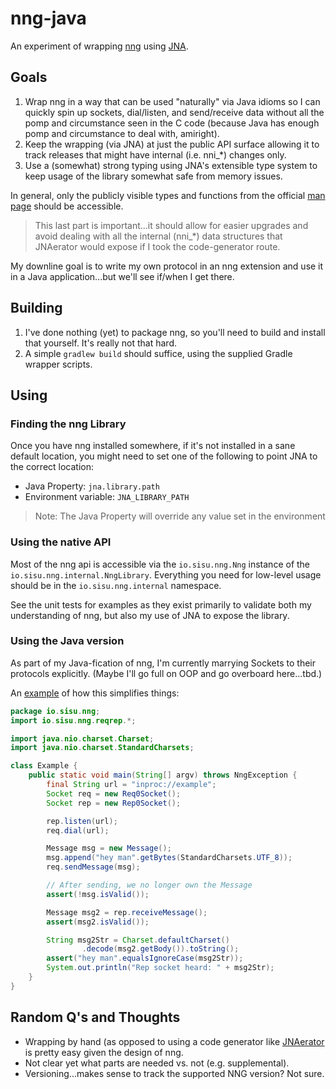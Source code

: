 # nng-java

An experiment of wrapping [nng](https://nng.nanomsg.org) using 
[JNA](https://github.com/java-native-access/jna).

## Goals
1. Wrap nng in a way that can be used "naturally" via Java idioms so I can
   quickly spin up sockets, dial/listen, and send/receive data without all the
   pomp and circumstance seen in the C code (because Java has enough pomp and
   circumstance to deal with, amiright).
2. Keep the wrapping (via JNA) at just the public API surface allowing it to
   track releases that might have internal (i.e. nni_*) changes only.
3. Use a (somewhat) strong typing using JNA's extensible type system to keep
   usage of the library somewhat safe from memory issues.

In general, only the publicly visible types and functions from the official
[man page](https://nng.nanomsg.org/man/v1.3.2) should be accessible.

> This last part is important...it should allow for easier upgrades and avoid
> dealing with all the internal (nni_*) data structures that JNAerator would
> expose if I took the code-generator route.

My downline goal is to write my own protocol in an nng extension and use it in
a Java application...but we'll see if/when I get there.

## Building
1. I've done nothing (yet) to package nng, so you'll need to build and
   install that yourself. It's really not that hard.
2. A simple `gradlew build` should suffice, using the supplied Gradle
   wrapper scripts.

## Using
### Finding the nng Library
Once you have nng installed somewhere, if it's not installed in a sane default
location, you might need to set one of the following to point JNA to the
correct location:

- Java Property: `jna.library.path`
- Environment variable: `JNA_LIBRARY_PATH`

> Note: The Java Property will override any value set in the environment

### Using the native API
Most of the nng api is accessible via the `io.sisu.nng.Nng` instance of the
`io.sisu.nng.internal.NngLibrary`. Everything you need for low-level usage
should be in the `io.sisu.nng.internal` namespace.

See the unit tests for examples as they exist primarily to validate both my
understanding of nng, but also my use of JNA to expose the library.

### Using the Java version
As part of my Java-fication of nng, I'm currently marrying Sockets to their
protocols explicitly. (Maybe I'll go full on OOP and go overboard here...tbd.)

An [example](./src/test/java/io/sisu/nng/Example.java) of how this simplifies
things:

```java
package io.sisu.nng;
import io.sisu.nng.reqrep.*;

import java.nio.charset.Charset;
import java.nio.charset.StandardCharsets;

class Example {
    public static void main(String[] argv) throws NngException {
        final String url = "inproc://example";
        Socket req = new Req0Socket();
        Socket rep = new Rep0Socket();

        rep.listen(url);
        req.dial(url);

        Message msg = new Message();
        msg.append("hey man".getBytes(StandardCharsets.UTF_8));
        req.sendMessage(msg);

        // After sending, we no longer own the Message
        assert(!msg.isValid());

        Message msg2 = rep.receiveMessage();
        assert(msg2.isValid());

        String msg2Str = Charset.defaultCharset()
                .decode(msg2.getBody()).toString();
        assert("hey man".equalsIgnoreCase(msg2Str));
        System.out.println("Rep socket heard: " + msg2Str);
    }
}
```

## Random Q's and Thoughts
- Wrapping by hand (as opposed to using a code generator like
  [JNAerator](https://github.com/nativelibs4java/JNAerator) is pretty easy
  given the design of nng.
- Not clear yet what parts are needed vs. not (e.g. supplemental).
- Versioning...makes sense to track the supported NNG version? Not sure.
